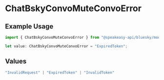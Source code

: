 # ChatBskyConvoMuteConvoError

## Example Usage

```typescript
import { ChatBskyConvoMuteConvoError } from "@speakeasy-api/bluesky/models/errors";

let value: ChatBskyConvoMuteConvoError = "ExpiredToken";
```

## Values

```typescript
"InvalidRequest" | "ExpiredToken" | "InvalidToken"
```